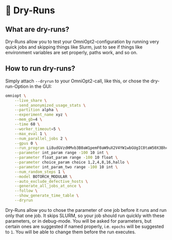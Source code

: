 # <span class='tutorial_icon invert_in_dark_mode'>🧪</span> Dry-Runs

<!-- How to quickly test if your configuration works properly -->

<!-- Category: Preparations, Basics and Setup -->

<div id="toc"></div>

## What are dry-runs?

Dry-Runs allow you to test your OmniOpt2-configuration by running very quick jobs and skipping things like Slurm, just to see if things like environment variables are set properly, paths work, and so on.

## How to run dry-runs?

Simply attach `--dryrun` to your OmniOpt2-call, like this, or chose the dry-run-Option in the GUI:

```bash
omniopt \
	--live_share \
	--send_anonymized_usage_stats \
	--partition alpha \
	--experiment_name xyz \
	--mem_gb=4 \
	--time 60 \
	--worker_timeout=5 \
	--max_eval 1 \
	--num_parallel_jobs 2 \
	--gpus 0 \
	--run_program Li8udGVzdHMvb3B0aW1pemF0aW9uX2V4YW1wbGUgIC0taW50X3BhcmFtPSclKGludF9wYXJhbSknIC0tZmxvYXRfcGFyYW09JyUoZmxvYXRfcGFyYW0pJyAtLWNob2ljZV9wYXJhbT0nJShjaG9pY2VfcGFyYW0pJyAtLWludF9wYXJhbV90d289JyUoaW50X3BhcmFtX3R3byknIC0tbnJfcmVzdWx0cz0x \
	--parameter int_param range -100 10 int \
	--parameter float_param range -100 10 float \
	--parameter choice_param choice 1,2,4,8,16,hallo \
	--parameter int_param_two range -100 10 int \
	--num_random_steps 1 \
	--model BOTORCH_MODULAR \
	--auto_exclude_defective_hosts \
	--generate_all_jobs_at_once \
	--follow \
	--show_generate_time_table \
	--dryrun

```

Dry-Runs allow you to chose the parameter of one job before it runs and run only that one job. It skips SLURM, so your job should run quickly with these parameters, or in debug-mode. You will be asked for parameters, but certain ones are suggested if named properly, i.e. `epochs` will be suggested to `1`. You will be able to change them before the run executes.
